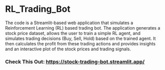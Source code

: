 # RL_Trading_Bot

The code is a Streamlit-based web application that simulates a Reinforcement Learning (RL) based trading bot. The application generates a stock price dataset, allows the user to train a simple RL agent, and simulates trading decisions (Buy, Sell, Hold) based on the trained agent. It then calculates the profit from these trading actions and provides insights and an interactive plot of the stock prices and trading signals.

### Check This Out: https://stock-trading-bot.streamlit.app/
